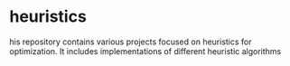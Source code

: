 # heuristics
his repository contains various projects focused on heuristics for optimization. It includes implementations of different heuristic algorithms
